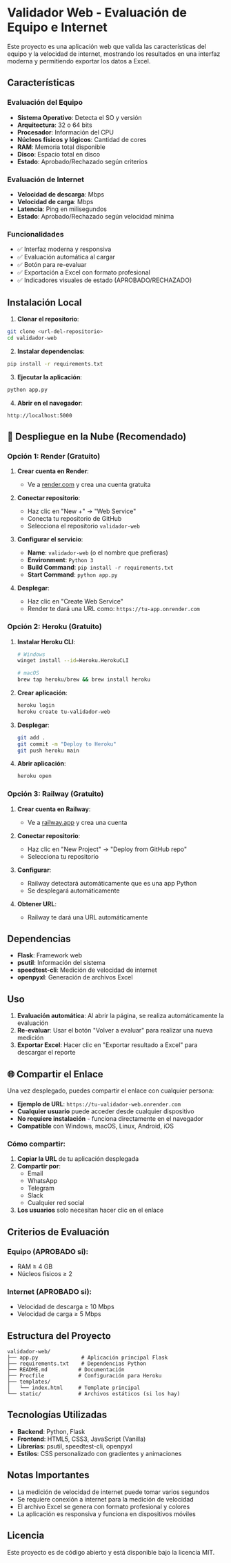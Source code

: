 # Validador Web - Evaluación de Equipo e Internet

Este proyecto es una aplicación web que valida las características del equipo y la velocidad de internet, mostrando los resultados en una interfaz moderna y permitiendo exportar los datos a Excel.

## Características

### Evaluación del Equipo
- **Sistema Operativo**: Detecta el SO y versión
- **Arquitectura**: 32 o 64 bits
- **Procesador**: Información del CPU
- **Núcleos físicos y lógicos**: Cantidad de cores
- **RAM**: Memoria total disponible
- **Disco**: Espacio total en disco
- **Estado**: Aprobado/Rechazado según criterios

### Evaluación de Internet
- **Velocidad de descarga**: Mbps
- **Velocidad de carga**: Mbps
- **Latencia**: Ping en milisegundos
- **Estado**: Aprobado/Rechazado según velocidad mínima

### Funcionalidades
- ✅ Interfaz moderna y responsiva
- ✅ Evaluación automática al cargar
- ✅ Botón para re-evaluar
- ✅ Exportación a Excel con formato profesional
- ✅ Indicadores visuales de estado (APROBADO/RECHAZADO)

## Instalación Local

1. **Clonar el repositorio**:
```bash
git clone <url-del-repositorio>
cd validador-web
```

2. **Instalar dependencias**:
```bash
pip install -r requirements.txt
```

3. **Ejecutar la aplicación**:
```bash
python app.py
```

4. **Abrir en el navegador**:
```
http://localhost:5000
```

## 🚀 Despliegue en la Nube (Recomendado)

### Opción 1: Render (Gratuito)

1. **Crear cuenta en Render**:
   - Ve a [render.com](https://render.com) y crea una cuenta gratuita

2. **Conectar repositorio**:
   - Haz clic en "New +" → "Web Service"
   - Conecta tu repositorio de GitHub
   - Selecciona el repositorio `validador-web`

3. **Configurar el servicio**:
   - **Name**: `validador-web` (o el nombre que prefieras)
   - **Environment**: `Python 3`
   - **Build Command**: `pip install -r requirements.txt`
   - **Start Command**: `python app.py`

4. **Desplegar**:
   - Haz clic en "Create Web Service"
   - Render te dará una URL como: `https://tu-app.onrender.com`

### Opción 2: Heroku (Gratuito)

1. **Instalar Heroku CLI**:
   ```bash
   # Windows
   winget install --id=Heroku.HerokuCLI
   
   # macOS
   brew tap heroku/brew && brew install heroku
   ```

2. **Crear aplicación**:
   ```bash
   heroku login
   heroku create tu-validador-web
   ```

3. **Desplegar**:
   ```bash
   git add .
   git commit -m "Deploy to Heroku"
   git push heroku main
   ```

4. **Abrir aplicación**:
   ```bash
   heroku open
   ```

### Opción 3: Railway (Gratuito)

1. **Crear cuenta en Railway**:
   - Ve a [railway.app](https://railway.app) y crea una cuenta

2. **Conectar repositorio**:
   - Haz clic en "New Project" → "Deploy from GitHub repo"
   - Selecciona tu repositorio

3. **Configurar**:
   - Railway detectará automáticamente que es una app Python
   - Se desplegará automáticamente

4. **Obtener URL**:
   - Railway te dará una URL automáticamente

## Dependencias

- **Flask**: Framework web
- **psutil**: Información del sistema
- **speedtest-cli**: Medición de velocidad de internet
- **openpyxl**: Generación de archivos Excel

## Uso

1. **Evaluación automática**: Al abrir la página, se realiza automáticamente la evaluación
2. **Re-evaluar**: Usar el botón "Volver a evaluar" para realizar una nueva medición
3. **Exportar Excel**: Hacer clic en "Exportar resultado a Excel" para descargar el reporte

## 🌐 Compartir el Enlace

Una vez desplegado, puedes compartir el enlace con cualquier persona:

- **Ejemplo de URL**: `https://tu-validador-web.onrender.com`
- **Cualquier usuario** puede acceder desde cualquier dispositivo
- **No requiere instalación** - funciona directamente en el navegador
- **Compatible** con Windows, macOS, Linux, Android, iOS

### Cómo compartir:

1. **Copiar la URL** de tu aplicación desplegada
2. **Compartir por**:
   - Email
   - WhatsApp
   - Telegram
   - Slack
   - Cualquier red social
3. **Los usuarios** solo necesitan hacer clic en el enlace

## Criterios de Evaluación

### Equipo (APROBADO si):
- RAM ≥ 4 GB
- Núcleos físicos ≥ 2

### Internet (APROBADO si):
- Velocidad de descarga ≥ 10 Mbps
- Velocidad de carga ≥ 5 Mbps

## Estructura del Proyecto

```
validador-web/
├── app.py              # Aplicación principal Flask
├── requirements.txt    # Dependencias Python
├── README.md          # Documentación
├── Procfile           # Configuración para Heroku
├── templates/
│   └── index.html     # Template principal
└── static/            # Archivos estáticos (si los hay)
```

## Tecnologías Utilizadas

- **Backend**: Python, Flask
- **Frontend**: HTML5, CSS3, JavaScript (Vanilla)
- **Librerías**: psutil, speedtest-cli, openpyxl
- **Estilos**: CSS personalizado con gradientes y animaciones

## Notas Importantes

- La medición de velocidad de internet puede tomar varios segundos
- Se requiere conexión a internet para la medición de velocidad
- El archivo Excel se genera con formato profesional y colores
- La aplicación es responsiva y funciona en dispositivos móviles

## Licencia

Este proyecto es de código abierto y está disponible bajo la licencia MIT.
